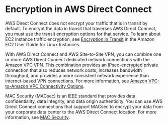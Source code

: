 # Encryption in AWS Direct Connect<a name="encryption-in-transit"></a>

AWS Direct Connect does not encrypt your traffic that is in transit by default\. To encrypt the data in transit that traverses AWS Direct Connect, you must use the transit encryption options for that service\. To learn about EC2 instance traffic encryption, see [Encryption in Transit](https://docs.aws.amazon.com/AWSEC2/latest/UserGuide/data-protection.html#encryption-transit) in the Amazon EC2 User Guide for Linux Instances\.

With AWS Direct Connect and AWS Site\-to\-Site VPN, you can combine one or more AWS Direct Connect dedicated network connections with the Amazon VPC VPN\. This combination provides an IPsec\-encrypted private connection that also reduces network costs, increases bandwidth throughput, and provides a more consistent network experience than internet\-based VPN connections\. For more information, see [Amazon VPC\-to\-Amazon VPC Connectivity Options](https://aws.amazon.com/answers/networking/aws-single-data-center-ha-network-connectivity/)\.

MAC Security \(MACsec\) is an IEEE standard that provides data confidentiality, data integrity, and data origin authenticity\. You can use AWS Direct Connect connections that support MACsec to encrypt your data from your corporate data center to the AWS Direct Connect location\. For more information, see [MAC Security](MACsec.md)\.